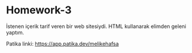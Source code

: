 # Homework-3

İstenen içerik tarif veren bir web sitesiydi. HTML kullanarak elimden geleni yaptım.

Patika linki: https://app.patika.dev/melikehafsa
